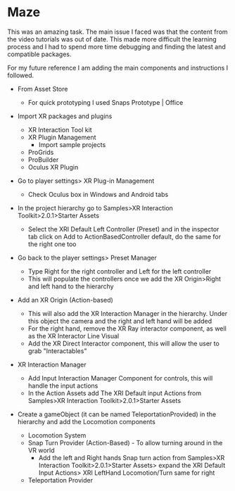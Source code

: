 # Maze #

This was an amazing task. The main issue I faced was that the content from the video tutorials was out of date. This made more difficult the learning process and I had to spend more time
debugging and finding the latest and compatible packages.

For my future reference I am adding the main components and instructions I followed.

* From Asset Store
    * For quick prototyping I used Snaps Prototype | Office 
    
* Import XR packages and plugins
	* XR Interaction Tool kit
	* XR Plugin Management
		* Import sample projects
    * ProGrids
    * ProBuilder
    * Oculus XR Plugin
		
* Go to player settings> XR Plug-in Management
	* Check Oculus box in Windows and Android tabs

* In the project hierarchy go to Samples>XR Interaction Toolkit>2.0.1>Starter Assets
	* Select the XRI Default Left Controller (Preset) and in the inspector tab click on Add to ActionBasedController default, do the same for the right one too

* Go back to the player settings> Preset Manager
	* Type Right for the right controller and Left for the left controller
	* This will populate the controllers once we add the XR Origin>Right and left hand to the hierarchy

* Add an XR Origin (Action-based)
	* This will also add the XR Interaction Manager in the hierarchy. Under this object the camera and the right and left hand will be added
	* For the right hand, remove the XR Ray interactor component, as well as the XR Interactor Line Visual
	* Add the XR Direct Interactor component, this will allow the user to grab "Interactables"

* XR Interaction Manager 
	* Add Input Interaction Manager Component for controls, this will handle the input actions
	* In the Action Assets add The XRI Default input Actions from Samples>XR Interaction Toolkit>2.0.1>Starter Assets

* Create a gameObject (it can be named TeleportationProvided) in the hierarchy and add the Locomotion components
	* Locomotion System
	* Snap Turn Provider (Action-Based) - To allow turning around in the VR world
		* Add the left and Right hands Snap turn action from Samples>XR Interaction Toolkit>2.0.1>Starter Assets> expand the XRI Default Input Actions> XRI LeftHand Locomotion/Turn same for right
	* Teleportation Provider
  

